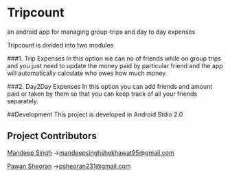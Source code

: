 # Tripcount
an android app for managing group-trips and day to day expenses

Tripcount is divided into two modules

###1. Trip Expenses 
In this option we can no of friends while on group trips and you just need to update the money paid by particular friend and the app will automatically calculate who owes how much money.

###2. Day2Day Expenses
In this option you can add friends and amount paid or taken by them so that you can keep track of all your friends separately.

##Development
This project is developed in Android Stdio 2.0

## Project Contributors
[Mandeep Singh](https://github.com/msdeep14) ->mandeepsinghshekhawat95@gmail.com

[Pawan Sheoran](https://github.com/pawan231) ->psheoran231@gmail.com
